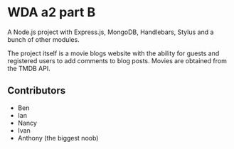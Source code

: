WDA a2 part B
============================================
A Node.js project with Express.js, MongoDB, Handlebars, Stylus and a bunch of other modules.

The project itself is a movie blogs website with the ability for guests and registered users to add comments to blog posts. Movies are obtained from the TMDB API.

Contributors
--------------------------------
* Ben
* Ian
* Nancy
* Ivan
* Anthony (the biggest noob)